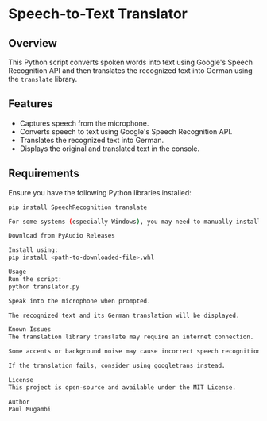 # Speech-to-Text Translator

## Overview
This Python script converts spoken words into text using Google's Speech Recognition API and then translates the recognized text into German using the `translate` library.

## Features
- Captures speech from the microphone.
- Converts speech to text using Google's Speech Recognition API.
- Translates the recognized text into German.
- Displays the original and translated text in the console.

## Requirements
Ensure you have the following Python libraries installed:

```sh
pip install SpeechRecognition translate

For some systems (especially Windows), you may need to manually install pyaudio:

Download from PyAudio Releases

Install using:
pip install <path-to-downloaded-file>.whl

Usage
Run the script:
python translator.py

Speak into the microphone when prompted.

The recognized text and its German translation will be displayed.

Known Issues
The translation library translate may require an internet connection.

Some accents or background noise may cause incorrect speech recognition.

If the translation fails, consider using googletrans instead.

License
This project is open-source and available under the MIT License.

Author
Paul Mugambi
